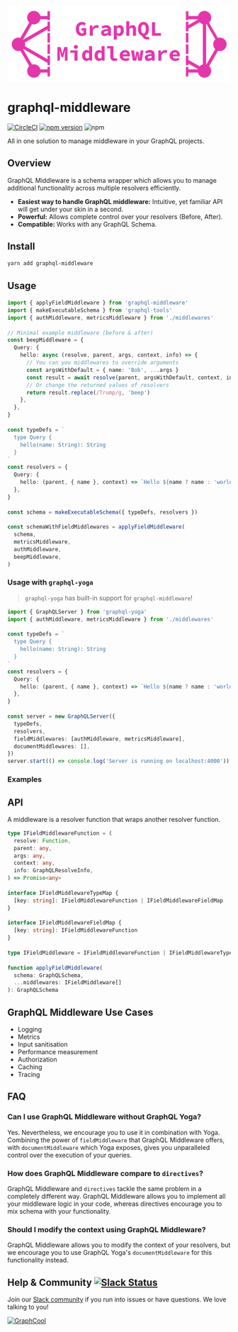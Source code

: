 <p align="center"><img src="media/logo.png" width="800" /></p>

# graphql-middleware

[![CircleCI](https://circleci.com/gh/graphcool/graphql-middleware.svg?style=shield)](https://circleci.com/gh/graphcool/graphql-middleware)
[![npm version](https://badge.fury.io/js/graphql-middleware.svg)](https://badge.fury.io/js/graphql-middleware)
![npm](https://img.shields.io/npm/dt/graphql-middleware.svg)

All in one solution to manage middleware in your GraphQL projects.

## Overview

GraphQL Middleware is a schema wrapper which allows you to manage additional functionality across multiple resolvers efficiently.

* **Easiest way to handle GraphQL middleware:** Intuitive, yet familiar API will get under your skin in a second.
* **Powerful:** Allows complete control over your resolvers (Before, After).
* **Compatible:** Works with any GraphQL Schema.

## Install

```sh
yarn add graphql-middleware
```

## Usage

```ts
import { applyFieldMiddleware } from 'graphql-middleware'
import { makeExecutableSchema } from 'graphql-tools'
import { authMiddleware, metricsMiddleware } from './middlewares'

// Minimal example middleware (before & after)
const beepMiddleware = {
  Query: {
    hello: async (resolve, parent, args, context, info) => {
      // You can you middlewares to override arguments
      const argsWithDefault = { name: 'Bob', ...args }
      const result = await resolve(parent, argsWithDefault, context, info)
      // Or change the returned values of resolvers
      return result.replace(/Trump/g, 'beep')
    },
  },
}

const typeDefs = `
  type Query {
    hello(name: String): String
  }
`
const resolvers = {
  Query: {
    hello: (parent, { name }, context) => `Hello ${name ? name : 'world'}!`,
  },
}

const schema = makeExecutableSchema({ typeDefs, resolvers })

const schemaWithFieldMiddlewares = applyFieldMiddleware(
  schema,
  metricsMiddleware,
  authMiddleware,
  beepMiddleware,
)
```

### Usage with `graphql-yoga`

> `graphql-yoga` has built-in support for `graphql-middleware`!

```ts
import { GraphQLServer } from 'graphql-yoga'
import { authMiddleware, metricsMiddleware } from './middlewares'

const typeDefs = `
  type Query {
    hello(name: String): String
  }
`
const resolvers = {
  Query: {
    hello: (parent, { name }, context) => `Hello ${name ? name : 'world'}!`,
  },
}

const server = new GraphQLServer({
  typeDefs,
  resolvers,
  fieldMiddlewares: [authMiddleware, metricsMiddleware],
  documentMiddlewares: [],
})
server.start(() => console.log('Server is running on localhost:4000'))
```

### Examples

## API

A middleware is a resolver function that wraps another resolver function.

```ts
type IFieldMiddlewareFunction = (
  resolve: Function,
  parent: any,
  args: any,
  context: any,
  info: GraphQLResolveInfo,
) => Promise<any>

interface IFieldMiddlewareTypeMap {
  [key: string]: IFieldMiddlewareFunction | IFieldMiddlewareFieldMap
}

interface IFieldMiddlewareFieldMap {
  [key: string]: IFieldMiddlewareFunction
}

type IFieldMiddleware = IFieldMiddlewareFunction | IFieldMiddlewareTypeMap

function applyFieldMiddleware(
  schema: GraphQLSchema,
  ...middlewares: IFieldMiddleware[]
): GraphQLSchema
```

## GraphQL Middleware Use Cases

* Logging
* Metrics
* Input sanitisation
* Performance measurement
* Authorization
* Caching
* Tracing

## FAQ

### Can I use GraphQL Middleware without GraphQL Yoga?

Yes. Nevertheless, we encourage you to use it in combination with Yoga. Combining the power of `fieldMiddleware` that GraphQL Middleware offers, with `documentMiddleware` which Yoga exposes, gives you unparalleled control over the execution of your queries.

### How does GraphQL Middleware compare to `directives`?

GraphQL Middleware and `directives` tackle the same problem in a completely different way. GraphQL Middleware allows you to implement all your middleware logic in your code, whereas directives encourage you to mix schema with your functionality.

### Should I modify the context using GraphQL Middleware?

GraphQL Middleware allows you to modify the context of your resolvers, but we encourage you to use GraphQL Yoga's `documentMiddleware` for this functionality instead.

## Help & Community [![Slack Status](https://slack.graph.cool/badge.svg)](https://slack.graph.cool)

Join our [Slack community](http://slack.graph.cool/) if you run into issues or have questions. We love talking to you!

[![GraphCool](http://i.imgur.com/5RHR6Ku.png)](https://www.graph.cool/)
